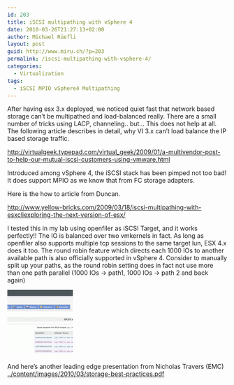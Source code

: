 ```yaml
---
id: 203
title: iSCSI multipathing with vSphere 4
date: 2010-03-26T21:27:13+02:00
author: Michael Rüefli
layout: post
guid: http://www.miru.ch/?p=203
permalink: /iscsi-multipathing-with-vsphere-4/
categories:
  - Virtualization
tags:
  - iSCSI MPIO vSphere4 Multipathing
---
```

After having esx 3.x deployed, we noticed quiet fast that network based storage can&#8217;t be multipathed and load-balanced really. There are a small number of tricks using LACP, channeling.. but&#8230; This does not help at all. The following article describes in detail, why VI 3.x can&#8217;t load balance the IP based storage traffic.

<a href="http://virtualgeek.typepad.com/virtual_geek/2009/01/a-multivendor-post-to-help-our-mutual-iscsi-customers-using-vmware.html" target="_blank">http://virtualgeek.typepad.com/virtual_geek/2009/01/a-multivendor-post-to-help-our-mutual-iscsi-customers-using-vmware.html</a>

Introduced among vSphere 4, the iSCSI stack has been pimped not too bad! It does support MPIO as we know that from FC storage adapters.

Here is the how to article from Duncan.

<a href="http://www.yellow-bricks.com/2009/03/18/iscsi-multipathing-with-esxcliexploring-the-next-version-of-esx/" target="_blank">http://www.yellow-bricks.com/2009/03/18/iscsi-multipathing-with-esxcliexploring-the-next-version-of-esx/</a>

I tested this in my lab using openfiler as iSCSI Target, and it works perfectly!! The IO is balanced over two vmkernels in fact. As long as openfiler also supports multiple tcp sessions to the same target lun, ESX 4.x does it too. The round robin feature which directs each 1000 IOs to another available path is also officially supported in vSphere 4. Consider to manually split up your paths, as the round robin setting does in fact not use more than one path parallel (1000 IOs -> path1, 1000 IOs -> path 2 and back again)

[<img class="alignnone size-thumbnail wp-image-204" title="openfiler-iscsi-mp" src="../content/images/2010/03/openfiler-iscsi-mp-150x150.gif" alt="openfiler-iscsi-mp" width="150" height="150" />](../content/images/2010/03/openfiler-iscsi-mp.gif)

And here&#8217;s another leading edge presentation from Nicholas Travers (EMC)  
<a href="../content/images/2010/03/storage-best-practices.pdf" target="_blank">../content/images/2010/03/storage-best-practices.pdf</a>